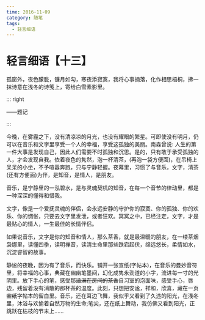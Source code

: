 ```yaml
---
time: 2016-11-09
category: 随笔
tags:
  - 轻言细语
---
```


# 轻言细语【十三】

孤窗外，夜色朦胧，镰月如勾，寒夜添寂寞，我将心事摘落，化作相思梧桐，拂一抹诗意在浅冬的诗笺上，寄给白雪素影里。

::: right

——题记

:::

今晚，在雾霾之下，没有清凉凉的月光，也没有耀眼的繁星。可即使没有明月，仍可以在音乐和文字里享受一个人的幸福，享受这孤独的美丽。南森曾说: 人生的第一件大事是发现自己，因此人们需要不时孤独和沉思。是的，只有敢于承受孤独的人，才会发现自我。依着夜色的隽然，泡一杯清茶，(再泡一袋方便面)，在吊椅上呆呆的小坐，不予喧嚣奔跑，只与宁静轻握。夜幕里，习惯了与音乐，文字，清茶(还有方便面)为伴，是知音，是情人，是朋友。

音乐，是宁静里的一泓碧水，是与灵魂契机的知音，在每一个音节的律动里，都是一种深深的懂得和惜我。

文字，像是一个爱抚灵魂的伴侣，会永远安静的守护你的寂寞、你的孤独、你的欢乐、你的惆怅，只要去文字里发泄，或者狂欢。冥冥之中，已经注定，文字，才是最贴心的情人，一生最佳的长情伴侣。

如果说音乐，文字是你的知音和情人，那么茶香，就是最温暖的朋友，在一缕茶烟袅娜里，读懂四季，读明禅音，读清生命里那些跌宕起伏，绵远悠长，柔情如水，沉淀睿智的故事。

静谧的夜晚，因为有了音乐，而快乐。铺开一张宣纸(字帖本)，在音乐的曼妙音符里，将幸福的心事，典藏在幽幽笔墨间，幻化成隽永劲道的小字，流进每一寸的光阴里。放下手心的笔，感受那~~溢满在房间的茶香~~自习室的泡面味，感受手心，唇边，残留着没有消散的那杯茶的温度。此刻，只想把安谧，祥和，欣喜，藏在一页~~宣纸~~字帖本的留白里。音乐，还在耳边飞舞，我似乎又看到了久违的阳光，在浅冬里，沐浴与欢愉着自然万物的生命;笔尖，还在纸上舞动，我仿佛又看到阳光，正跳跃在枯枝的节末上……
